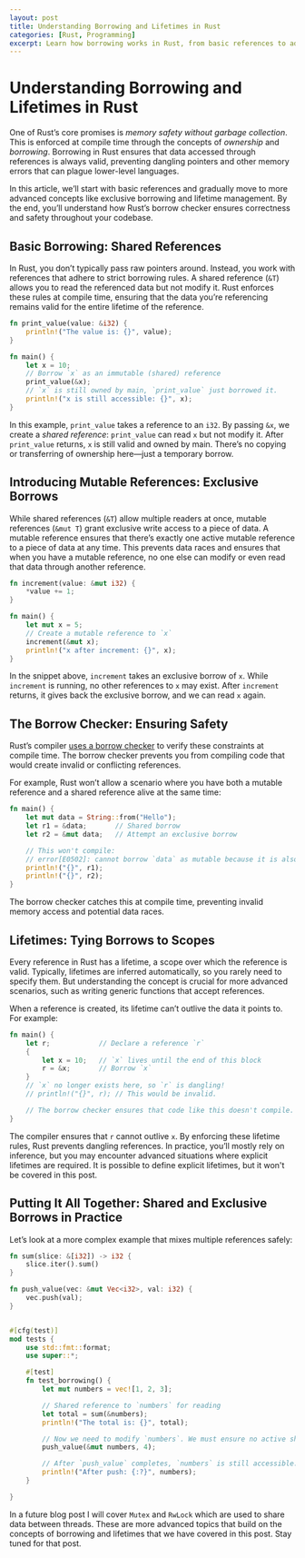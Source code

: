 ```yaml
---
layout: post
title: Understanding Borrowing and Lifetimes in Rust
categories: [Rust, Programming]
excerpt: Learn how borrowing works in Rust, from basic references to advanced exclusive borrows and lifetime management
---
```


# Understanding Borrowing and Lifetimes in Rust

One of Rust’s core promises is _memory safety without garbage collection_. This is enforced at compile time through the concepts of _ownership_ and _borrowing_. Borrowing in Rust ensures that data accessed through references is always valid, preventing dangling pointers and other memory errors that can plague lower-level languages.

In this article, we’ll start with basic references and gradually move to more advanced concepts like exclusive borrowing and lifetime management. By the end, you’ll understand how Rust’s borrow checker ensures correctness and safety throughout your codebase.

## Basic Borrowing: Shared References

In Rust, you don’t typically pass raw pointers around. Instead, you work with references that adhere to strict borrowing rules. A shared reference (`&T`) allows you to read the referenced data but not modify it. Rust enforces these rules at compile time, ensuring that the data you’re referencing remains valid for the entire lifetime of the reference.

```rust
fn print_value(value: &i32) {
    println!("The value is: {}", value);
}

fn main() {
    let x = 10;
    // Borrow `x` as an immutable (shared) reference
    print_value(&x);
    // `x` is still owned by main, `print_value` just borrowed it.
    println!("x is still accessible: {}", x);
}
```

In this example, `print_value` takes a reference to an `i32`. By passing `&x`, we create a _shared reference_: `print_value` can read `x` but not modify it. After `print_value` returns, `x` is still valid and owned by main. There’s no copying or transferring of ownership here—just a temporary borrow.

## Introducing Mutable References: Exclusive Borrows

While shared references (`&T`) allow multiple readers at once, mutable references (`&mut T`) grant exclusive write access to a piece of data. A mutable reference ensures that there’s exactly one active mutable reference to a piece of data at any time. This prevents data races and ensures that when you have a mutable reference, no one else can modify or even read that data through another reference.

```rust
fn increment(value: &mut i32) {
    *value += 1;
}

fn main() {
    let mut x = 5;
    // Create a mutable reference to `x`
    increment(&mut x);
    println!("x after increment: {}", x);
}
```

In the snippet above, `increment` takes an exclusive borrow of `x`. While `increment` is running, no other references to `x` may exist. After `increment` returns, it gives back the exclusive borrow, and we can read `x` again.

## The Borrow Checker: Ensuring Safety

Rust’s compiler [uses a borrow checker](https://doc.rust-lang.org/1.8.0/book/references-and-borrowing.html#meta) to verify these constraints at compile time. The borrow checker prevents you from compiling code that would create invalid or conflicting references.

For example, Rust won’t allow a scenario where you have both a mutable reference and a shared reference alive at the same time:

```rust
fn main() {
    let mut data = String::from("Hello");
    let r1 = &data;       // Shared borrow
    let r2 = &mut data;   // Attempt an exclusive borrow

    // This won't compile:
    // error[E0502]: cannot borrow `data` as mutable because it is also borrowed as immutable
    println!("{}", r1);
    println!("{}", r2);
}
```

The borrow checker catches this at compile time, preventing invalid memory access and potential data races.

## Lifetimes: Tying Borrows to Scopes

Every reference in Rust has a lifetime, a scope over which the reference is valid. Typically, lifetimes are inferred automatically, so you rarely need to specify them. But understanding the concept is crucial for more advanced scenarios, such as writing generic functions that accept references.

When a reference is created, its lifetime can’t outlive the data it points to. For example:

```rust
fn main() {
    let r;            // Declare a reference `r`
    {
        let x = 10;   // `x` lives until the end of this block
        r = &x;       // Borrow `x`
    } 
    // `x` no longer exists here, so `r` is dangling!
    // println!("{}", r); // This would be invalid.

    // The borrow checker ensures that code like this doesn't compile.
}
```

The compiler ensures that `r` cannot outlive `x`. By enforcing these lifetime rules, Rust prevents dangling references. In practice, you’ll mostly rely on inference, but you may encounter advanced situations where explicit lifetimes are required.  It is possible to define explicit lifetimes, but it won't be covered in this post.

## Putting It All Together: Shared and Exclusive Borrows in Practice

Let’s look at a more complex example that mixes multiple references safely:

```rust
fn sum(slice: &[i32]) -> i32 {
    slice.iter().sum()
}

fn push_value(vec: &mut Vec<i32>, val: i32) {
    vec.push(val);
}


#[cfg(test)]
mod tests {
    use std::fmt::format;
    use super::*;

    #[test]
    fn test_borrowing() {
        let mut numbers = vec![1, 2, 3];

        // Shared reference to `numbers` for reading
        let total = sum(&numbers);
        println!("The total is: {}", total);

        // Now we need to modify `numbers`. We must ensure no active shared references remain.
        push_value(&mut numbers, 4);

        // After `push_value` completes, `numbers` is still accessible.
        println!("After push: {:?}", numbers);
    }

}
```

In a future blog post I will cover `Mutex` and `RwLock` which are used to share data between threads.  These are more advanced topics that build on the concepts of borrowing and lifetimes that we have covered in this post.  Stay tuned for that post.